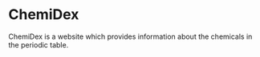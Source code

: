 # ChemiDex
ChemiDex is a website which provides information about the chemicals in the periodic table.
